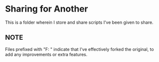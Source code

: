 # Sharing for Another
This is a folder wherein I store and share scripts I've been given to share.

## NOTE

Files prefixed with "F: " indicate that I've effectively forked the original, to add any improvements or extra features.

